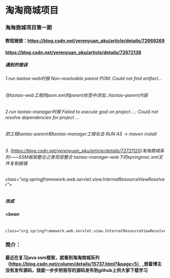 # 淘淘商城项目
### 淘淘商城项目第一期
#### 教程链接：https://blog.csdn.net/yerenyuan_pku/article/details/72669269
#### https://blog.csdn.net/yerenyuan_pku/article/details/72672138

##### 遇到的错误
###### 1.run taotoa-web时报 Non-resolvable parent POM: Could not find artifact...
###### 在taotao-web工程的pom.xml的parent标签中添加<relativePath>../taotao-parent</relativePath>内容

###### 2.run taotao-manager时报 Failed to execute goal on project ...: Could not resolve dependencies for project ...
###### 把工程taotao-parent和taotao-manager工程右击 RUN AS -> maven install

###### 3. (https://blog.csdn.net/yerenyuan_pku/article/details/72721120)淘淘商城系列——SSM框架整合之表现层整合 taotao-manager-web下的springmvc.xml文件复制报错
###### 
###### <bean>
######         class="org.springframework.web.servlet.view.InternalResourceViewResolver">

##### 改成
##### <bean
        class="org.springframework.web.servlet.view.InternalResourceViewResolver">


### 简介：
#### 最近在复习java ssm框架，就看到淘淘商城系列（https://blog.csdn.net/column/details/15737.html?&page=5） ,想着博主没有发布源码，我就一步步把我写的源码发布到github上供大家下载学习
